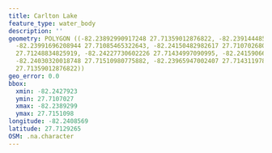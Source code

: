 ```yaml
---
title: Carlton Lake
feature_type: water_body
description: ''
geometry: POLYGON ((-82.23892990917248 27.71359012876822, -82.23914448589333 27.71226039228168,
  -82.23991696208944 27.71085465322643, -82.24150482982617 27.71070268035214, -82.24279229015301
  27.71248834825919, -82.24227730602226 27.71434997090995, -82.24159066051432 27.71510980775882,
  -82.24030320018748 27.71510980775882, -82.23965947002407 27.71431197892909, -82.23892990917248
  27.71359012876822))
geo_error: 0.0
bbox:
  xmin: -82.2427923
  ymin: 27.7107027
  xmax: -82.2389299
  ymax: 27.7151098
longitude: -82.2408569
latitude: 27.7129265
OSM: .na.character
---
```

